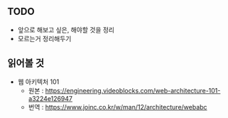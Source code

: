 ## TODO
- 앞으로 해보고 싶은, 해야할 것을 정리
- 모르는거 정리해두기

## 읽어볼 것
- 웹 아키텍처 101
  - 원본 : https://engineering.videoblocks.com/web-architecture-101-a3224e126947
  - 번역 : https://www.joinc.co.kr/w/man/12/architecture/webabc